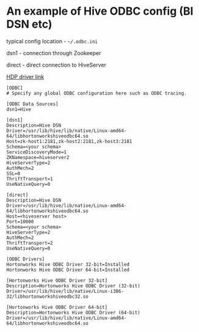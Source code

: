 # An example of Hive ODBC config (BI DSN etc)

typical config location - `~/.odbc.ini`

dsn1 - connection through Zookeeper

direct - direct connection to HiveServer

[HDP driver link](https://www.cloudera.com/downloads/hdp.html)

```
[ODBC]
# Specify any global ODBC configuration here such as ODBC tracing.
 
[ODBC Data Sources]
dsn1=Hive
 
[dsn1]
Description=Hive DSN
Driver=/usr/lib/hive/lib/native/Linux-amd64-64/libhortonworkshiveodbc64.so
Host=zk-host1:2181,zk-host2:2181,zk-host3:2181
Schema=<your schema>
ServiceDiscoveryMode=1
ZKNamespace=hiveserver2
HiveServerType=2
AuthMech=2
SSL=0
ThriftTransport=1
UseNativeQuery=0
 
[direct]
Description=Hive DSN
Driver=/usr/lib/hive/lib/native/Linux-amd64-64/libhortonworkshiveodbc64.so
Host=<hiveserver host>
Port=10000
Schema=<your schema>
HiveServerType=2
AuthMech=2
ThriftTransport=2
UseNativeQuery=0
 
[ODBC Drivers]
Hortonworks Hive ODBC Driver 32-bit=Installed
Hortonworks Hive ODBC Driver 64-bit=Installed
 
[Hortonworks Hive ODBC Driver 32-bit]
Description=Hortonworks Hive ODBC Driver (32-bit)
Driver=/usr/lib/hive/lib/native/Linux-i386-32/libhortonworkshiveodbc32.so
 
[Hortonworks Hive ODBC Driver 64-bit]
Description=Hortonworks Hive ODBC Driver (64-bit)
Driver=/usr/lib/hive/lib/native/Linux-amd64-64/libhortonworkshiveodbc64.so
```
